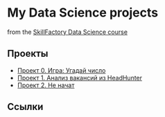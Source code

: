 # My Data Science projects

from the [SkillFactory Data Science course](https://skillfactory.ru/data-scientist-pro)

## Проекты
* [Проект 0. Игра: Угадай число](https://github.com/6760525/sf_data_science/tree/main/project_0)
* [Проект 1. Анализ вакансий из HeadHunter](https://github.com/6760525/sf_data_science/tree/main/project_1)
* [Проект 2. Не начат](https://github.com/6760525/sf_data_science/)

## Ссылки
